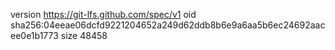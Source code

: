 version https://git-lfs.github.com/spec/v1
oid sha256:04eeae06dcfd9221204652a249d62ddb8b6e9a6aa5b6ec24692aacee0e1b1773
size 48458

